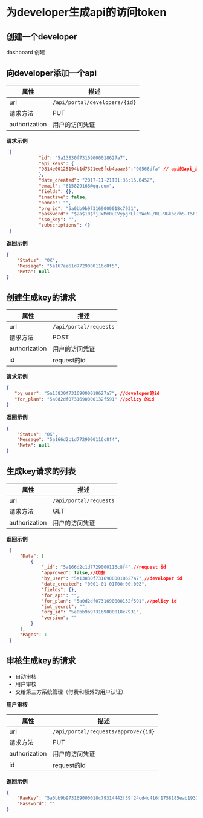 # 为developer生成api的访问token

## 创建一个developer
 dashboard 创建


## 向developer添加一个api


属性|描述
---|---
url|`/api/portal/developers/{id}`
请求方法|PUT
authorization| 用户的访问凭证

**请求示例**
```json
 {
            "id": "5a13830f73169000018627a7",
            "api_keys": {
            "9814e00125194b1d7321ee8fcb4baae3":"90568dfa" // api的api_id
            },
            "date_created": "2017-11-21T01:36:15.045Z",
            "email": "615829168@qq.com",
            "fields": {},
            "inactive": false,
            "nonce": "",
            "org_id": "5a0bb9b973169000018c7931",
            "password": "$2a$10$fjJxMm0uCVypgrLlJtWeN./RL.9GkbqrhS.T5Fid6nqMkCSaeqiwq",
            "sso_key": "",
            "subscriptions": {}
 }
```

**返回示例**
```json
{
    "Status": "OK",
    "Message": "5a167ae61d7729000116c8f5",
    "Meta": null
}
```

## 创建生成key的请求
属性|描述
---|---
url|`/api/portal/requests`
请求方法|POST
authorization| 用户的访问凭证
id| request的id

**请求示例**
```json
{
   "by_user": "5a13830f73169000018627a7", //developer的id
   "for_plan": "5a0d2df0731690000132f591" //policy 的id    
}
```

**返回示例**

```json
{
    "Status": "OK",
    "Message": "5a166d2c1d7729000116c8f4",
    "Meta": null
}
```


## 生成key请求的列表
属性|描述
---|---
url|`/api/portal/requests`
请求方法|GET
authorization| 用户的访问凭证


**返回示例**

```json
 {
     "Data": [
         {
             "_id": "5a166d2c1d7729000116c8f4",//request id
             "approved": false,//状态
             "by_user": "5a13830f73169000018627a7",//developer id
             "date_created": "0001-01-01T00:00:00Z",
             "fields": {},
             "for_api": "",
             "for_plan": "5a0d2df0731690000132f591",//policy id
             "jwt_secret": "",
             "org_id": "5a0bb9b973169000018c7931",
             "version": ""
         }
     ],
     "Pages": 1
 }
```

## 审核生成key的请求
- 自动审核
- 用户审核
- 交给第三方系统管理（付费和额外的用户认证）


**用户审核**

属性|描述
---|---
url|`/api/portal/requests/approve/{id}`
请求方法|PUT
authorization| 用户的访问凭证
id| request的id


**返回示例**

```json
{
    "RawKey": "5a0bb9b973169000018c79314442f59f24cd4c416f1758185eab1931",//返回api访问token
    "Password": ""
}
```